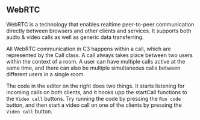 ## WebRTC
WebRTC is a technology that enables realtime peer-to-peer communication directly between browsers and other clients and services. It supports both audio & video calls as well as generic data transferring.

All WebRTC communication in C3 happens within a call, which are represented by the Call class. A call always takes place between two users within the context of a room. A user can have multiple calls active at the same time, and there can also be multiple simultaneous calls between different users in a single room.

The code in the editor on the right does two things. It starts listening for incoming calls on both clients, and it hooks upp the startCall functions to the `Video call` buttons. Try running the code by pressing the `Run code` button, and then start a video call on one of the clients by pressing the `Video call` button.
